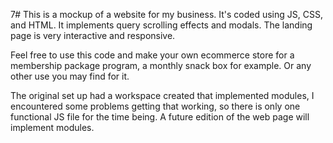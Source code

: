 7# This is a mockup of a website for my 
business. It's coded using JS, CSS, and HTML.
It implements query scrolling effects and modals. 
The landing page is very interactive and responsive.

Feel free to use this code and make your own ecommerce 
store for a membership package program, a monthly snack
box for example. Or any other use you may find for it. 

The original set up had a workspace created that implemented
modules, I encountered some problems getting that working,
so there is only one functional JS file for the time being.
A future edition of the web page will implement modules.

